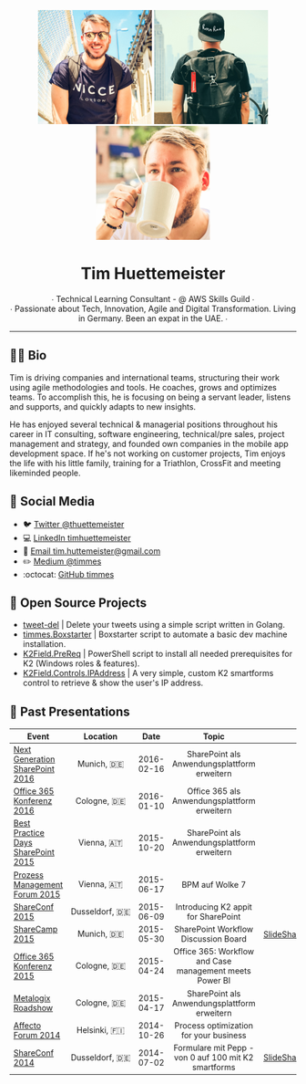 <p align="center">
  <img src="images/tim-01.png" width="200">
  <img src="images/tim-02.png" width="200">
  <img src="images/tim-03.png" width="200">
  <h1 align="center">Tim Huettemeister</h1>
  <p align="center">
    ∙ Technical Learning Consultant - @ AWS Skills Guild ∙<br>
    ∙ Passionate about Tech, Innovation, Agile and Digital Transformation. Living in Germany. Been an expat in the UAE. ∙<br>
  </p>
</p>

---

## 🏄🏻 Bio
Tim is driving companies and international teams, structuring their work using agile methodologies and tools. He coaches, grows and optimizes teams. To accomplish this, he is focusing on being a servant leader, listens and supports, and quickly adapts to new insights.

He has enjoyed several technical & managerial positions throughout his career in IT consulting, software engineering, technical/pre sales, project management and strategy, and founded own companies in the mobile app development space. If he's not working on customer projects, Tim enjoys the life with his little family, training for a Triathlon, CrossFit and meeting likeminded people. 

## 💬 Social Media

- 🐦 [Twitter @thuettemeister](https://twitter.com/thuettemeister)
- 💻 [LinkedIn timhuettemeister](https://www.linkedin.com/in/timhuettemeister/)
- 📧 [Email tim.huttemeister@gmail.com](mailto:tim.huttemister@gmail.com)
- ✏️ [Medium @timmes](https://medium.com/@timmes)
- :octocat: [GitHub timmes](https://github.com/timmes)

## 💾 Open Source Projects

- [tweet-del](https://github.com/timmes/tweet-del) | Delete your tweets using a simple script written in Golang.
- [timmes.Boxstarter](https://github.com/timmes/timmes.Boxstarter) | Boxstarter script to automate a basic dev machine installation.
- [K2Field.PreReq](https://github.com/timmes/K2Field.PreReq) | PowerShell script to install all needed prerequisites for K2 (Windows roles & features).
- [K2Field.Controls.IPAddress](https://github.com/timmes/K2Field.Controls.IPAddress) | A very simple, custom K2 smartforms control to retrieve & show the user's IP address.


## 📢 Past Presentations

| Event | Location | Date | Topic |       |
|------|:-------:|:-----:|:------:|--------|
| [Next Generation SharePoint 2016](http://www.managementcircle.de/va_microsites/sharepoint.html) | Munich,&nbsp;🇩🇪 | 2016-02-16 | SharePoint als Anwendungsplattform erweitern |
| [Office 365 Konferenz 2016](http://www.office365konferenz.net/) | Cologne,&nbsp;🇩🇪 | 2016-01-10 | Office 365 als Anwendungsplattform erweitern |
| [Best Practice Days SharePoint 2015](http://www.managementcircle.de/seminar/best-practice-days-sharepointR.html) | Vienna,&nbsp;🇦🇹 | 2015-10-20 | SharePoint als Anwendungsplattform erweitern |
| [Prozess Management Forum 2015](http://businesscircle.at/prozesse-organisation/konferenz/prozess-management) | Vienna,&nbsp;🇦🇹 | 2015-06-17 | BPM auf Wolke 7 |
| [ShareConf 2015](http://www.shareconf.de/) | Dusseldorf,&nbsp;🇩🇪 | 2015-06-09 | Introducing K2 appit for SharePoint |
| [ShareCamp 2015](http://sharecamp.azurewebsites.net/) | Munich,&nbsp;🇩🇪 | 2015-05-30 | SharePoint Workflow Discussion Board | [SlideShare](https://www.slideshare.net/timmes/share-camp2015-timczubaykosp-workflow-diskussionsrunde)
| [Office 365 Konferenz 2015](http://www.office365konferenz.net/) | Cologne,&nbsp;🇩🇪 | 2015-04-24 | Office 365: Workflow and Case management meets Power BI |
| [Metalogix Roadshow](https://www.metalogix.com/events) | Cologne,&nbsp;🇩🇪 | 2015-04-17 | SharePoint als Anwendungsplattform erweitern |
| [Affecto Forum 2014](http://www.affectoforum.fi) | Helsinki,&nbsp;🇫🇮 | 2014-10-26 | Process optimization for your business |
| [ShareConf 2014](http://www.shareconf.de/) | Dusseldorf,&nbsp;🇩🇪 | 2014-07-02  | Formulare mit Pepp - von 0 auf 100 mit K2 smartforms | [SlideShare](https://www.slideshare.net/timmes/formulare-mit-pepp-von-0-auf-100-mit-k2-smartforms)

